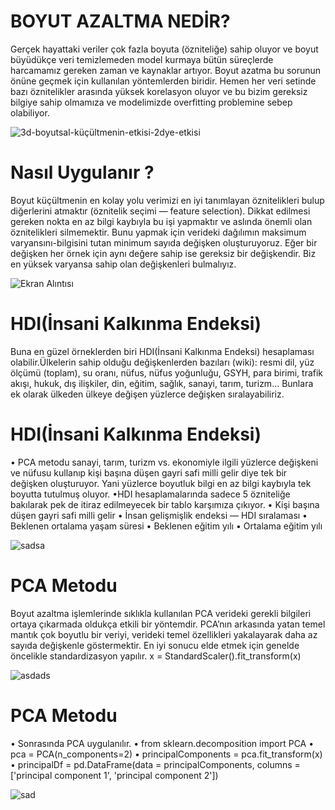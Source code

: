 # BOYUT AZALTMA NEDİR?

Gerçek hayattaki veriler çok fazla boyuta (özniteliğe) sahip oluyor ve boyut büyüdükçe veri 
temizlemeden model kurmaya bütün süreçlerde harcamamız gereken zaman ve kaynaklar artıyor. 
Boyut azatma bu sorunun önüne geçmek için kullanılan yöntemlerden biridir. Hemen her veri 
setinde bazı öznitelikler arasında yüksek korelasyon oluyor ve bu bizim gereksiz bilgiye sahip 
olmamıza ve modelimizde overfitting problemine sebep olabiliyor.

![3d-boyutsal-küçültmenin-etkisi-2dye-etkisi](https://user-images.githubusercontent.com/72496488/207951049-df1d3e7c-ec76-4e1e-a265-c3707cfa1214.jpg)

# Nasıl Uygulanır ?

Boyut küçültmenin en kolay yolu verimizi en iyi tanımlayan öznitelikleri bulup diğerlerini atmaktır 
(öznitelik seçimi — feature selection). Dikkat edilmesi gereken nokta en az bilgi kaybıyla bu işi 
yapmaktır ve aslında önemli olan öznitelikleri silmemektir. Bunu yapmak için verideki dağılımın 
maksimum varyansını-bilgisini tutan minimum sayıda değişken oluşturuyoruz. Eğer bir değişken her 
örnek için aynı değere sahip ise gereksiz bir değişkendir. Biz en yüksek varyansa sahip olan 
değişkenleri bulmalıyız.

![Ekran Alıntısı](https://user-images.githubusercontent.com/72496488/207951177-5e34ab8b-9ea4-4af7-b797-ed3f21803e72.PNG)


# HDI(İnsani Kalkınma Endeksi)

 Buna en güzel örneklerden biri HDI(İnsani Kalkınma Endeksi) hesaplaması 
olabilir.Ülkelerin sahip olduğu değişkenlerden bazıları (wiki): resmi dil, yüz ölçümü 
(toplam), su oranı, nüfus, nüfus yoğunluğu, GSYH, para birimi, trafik akışı, hukuk, dış 
ilişkiler, din, eğitim, sağlık, sanayi, tarım, turizm… Bunlara ek olarak ülkeden ülkeye 
değişen yüzlerce değişken sıralayabiliriz.

# HDI(İnsani Kalkınma Endeksi)

• PCA metodu sanayi, tarım, turizm vs. ekonomiyle ilgili yüzlerce değişkeni ve nüfusu kullanıp kişi 
başına düşen gayri safi milli gelir diye tek bir değişken oluşturuyor. Yani yüzlerce boyutluk bilgi en az 
bilgi kaybıyla tek boyutta tutulmuş oluyor.
•HDI hesaplamalarında sadece 5 özniteliğe bakılarak pek de itiraz edilmeyecek bir tablo karşımıza 
çıkıyor.
• Kişi başına düşen gayri safi milli gelir
• İnsan gelişmişlik endeksi — HDI sıralaması
• Beklenen ortalama yaşam süresi
• Beklenen eğitim yılı
• Ortalama eğitim yılı

![sadsa](https://user-images.githubusercontent.com/72496488/207951519-3445d2a1-c1d8-420d-ae83-23527831d664.PNG)

# PCA Metodu

Boyut azaltma işlemlerinde sıklıkla kullanılan PCA verideki gerekli bilgileri ortaya çıkarmada oldukça 
etkili bir yöntemdir. PCA’nın arkasında yatan temel mantık çok boyutlu bir veriyi, verideki temel 
özellikleri yakalayarak daha az sayıda değişkenle göstermektir. En iyi sonucu elde etmek için genelde 
öncelikle standardizasyon yapılır.
 x = StandardScaler().fit_transform(x)

![asdads](https://user-images.githubusercontent.com/72496488/207951693-fd6f0c85-6a3c-42be-ae3e-d9e7406fbbd1.PNG)

# PCA Metodu
• Sonrasında PCA uygulanılır.
• from sklearn.decomposition import PCA
• pca = PCA(n_components=2)
• principalComponents = pca.fit_transform(x)
• principalDf = pd.DataFrame(data = principalComponents, columns = ['principal component 1', 'principal component 2'])

![sad](https://user-images.githubusercontent.com/72496488/207951825-34be4de2-a7ad-4b88-b161-6c5ae83f837c.PNG)









